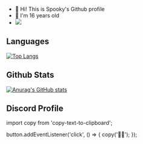 <br />

- 👋 Hi! This is Spooky's Github profile
- 🎉 I'm 16 years old
- ![](https://komarev.com/ghpvc/?username=SpookyGS&color=red)
  
## Languages
[![Top Langs](https://github-readme-stats.vercel.app/api/top-langs/?username=SpookyGS&theme=tokyonight&langs_count=8)](https://github.com/anuraghazra/github-readme-stats)
## Github Stats
[![Anurag's GitHub stats](https://github-readme-stats.vercel.app/api?username=SpookyGS&count_private=true&show_icons=true&theme=tokyonight)](https://github.com/anuraghazra/github-readme-stats)
## Discord Profile
import copy from 'copy-text-to-clipboard';

button.addEventListener('click', () => {
	copy('🦄🌈');
});
